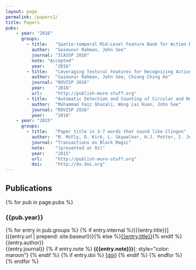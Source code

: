 ```yaml
---
layout: page
permalink: /papers2/
title: Papers
pubs:
    - year: "2016"
      groups:
        - title:   "Spatio-temporal Mid-Level Feature Bank for Action Recognition in Low Quality Video"
          author:  "Saimunur Rahman, John See"
          journal: "ICASSP 2016"
          note: "Accepted"
          year:    "2016"
        - title:   "Leveraging Textural Features for Recognizing Actions in Low Quality Videos"
          author:  "Saimunur Rahman, John See, Chiung Ching Ho"
          journal: "ROVISP 2016"
          year:    "2016"
          url:     "http://publish-more-stuff.org"
        - title:   "Automatic Detection and Counting of Circular and Rectangular Steel Bars"
          author:  "Muhammad Faiz Ghazali, Wong Lai Kuan, John See"
          journal: "ROVISP 2016"
          year:    "2016"
    - year: "2015"
      groups:	
        - title:   "Paper title in 3-7 words that sound like Clingon"
          author:  "M. McFly, D. Kirk, L. Skywalker, H.J. Potter, I. Jones, H. Houdini" 
          journal: "Transactions on Black Magic"
          note:    "(presented at Oz)"
          year:    "2015"
          url:     "http://publish-more-stuff.org"
          doi:     "http://dx.doi.org"
---
```


## Publications

{% for pub in page.pubs %}
### {{pub.year}}
{% for entry in pub.groups %}
{% if entry.internal %}[{{entry.title}}]({{entry.url | prepend: site.baseurl}}){% else %}[{{entry.title}}]({{entry.url}}){% endif %}<br />
{{entry.author}}<br />
{{entry.journal}}
{% if entry.note %} **({{entry.note}})**{: style="color: maroon"}
{% endif %} {% if entry.doi %} [[doi]]({{entry.doi}}) {% endif %} 
{% endfor %}
{% endfor %}


